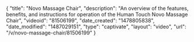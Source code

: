 {
    "title": "Novo Massage Chair",
    "description": "An overview of the features, benefits, and instructions for operation of the Human Touch Novo Massage Chair",
    "videoid": "81506199",
    "date_created": "1478805838",
    "date_modified": "1487029151",
    "type": "captivate",
    "layout": "video",
    "url": "\/v\/novo-massage-chair\/81506199"
}